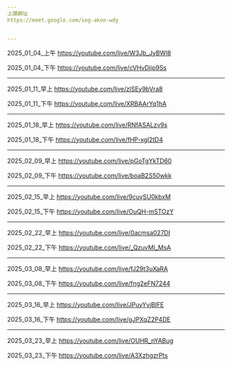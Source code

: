 ```yaml
---
上課網址
https://meet.google.com/ieg-akon-wdy


---
```

2025_01_04_上午
https://youtube.com/live/W3Jb_JyBWl8

2025_01_04_下午
https://youtube.com/live/cVHvDiip9Ss


---
2025_01_11_早上
https://youtube.com/live/zlSEy9bVra8

2025_01_11_下午
https://youtube.com/live/XRBAArYq1hA


---
2025_01_18_早上
https://youtube.com/live/RNfASALzv9s

2025_01_18_下午
https://youtube.com/live/fHP-xgI2tD4


---
2025_02_09_早上
https://youtube.com/live/pGoTgYkTD60

2025_02_09_下午
https://youtube.com/live/boaB2S50wkk


---
2025_02_15_早上
https://youtube.com/live/9cuySU0kbxM

2025_02_15_下午
https://youtube.com/live/OuQH-mSTOzY


---
2025_02_22_早上
https://youtube.com/live/0acmsa027DI

2025_02_22_下午
https://youtube.com/live/_QzuvMI_MsA


---
2025_03_08_早上
https://youtube.com/live/fJ29t3uXaRA

2025_03_08_下午
https://youtube.com/live/fng2eFN7244


---
2025_03_16_早上
https://youtube.com/live/JPuyYvjBlFE

2025_03_16_下午
https://youtube.com/live/gJPXqZ2P4DE


---
2025_03_23_早上
https://youtube.com/live/OUHR_nYABug

2025_03_23_下午
https://youtube.com/live/A3XzhgzrPts